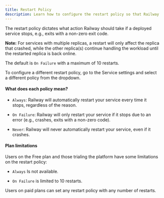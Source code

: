 ```yaml
---
title: Restart Policy
description: Learn how to configure the restart policy so that Railway can automatically restart your service if it crashes.
---
```


The restart policy dictates what action Railway should take if a deployed service stops, e.g., exits with a non-zero exit code.

**Note:** For services with multiple replicas, a restart will only affect the replica that crashed, while the other replica(s) continue handling the workload until the restarted replica is back online.

The default is `On Failure` with a maximum of 10 restarts.

To configure a different restart policy, go to the Service settings and select a different policy from the dropdown.

#### What does each policy mean?

- `Always`: Railway will automatically restart your service every time it stops, regardless of the reason.

- `On Failure`: Railway will only restart your service if it stops due to an error (e.g., crashes, exits with a non-zero code).

- `Never`: Railway will never automatically restart your service, even if it crashes.

#### Plan limitations

Users on the Free plan and those trialing the platform have some limitations on the restart policy:

- `Always` Is not available.

- `On Failure` is limited to 10 restarts.

Users on paid plans can set any restart policy with any number of restarts.

